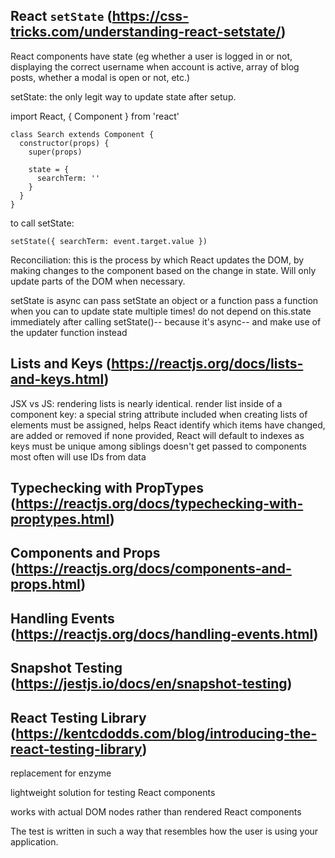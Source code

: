 ## React `setState` (https://css-tricks.com/understanding-react-setstate/)

React components have state (eg whether a user is logged in or not, displaying the correct username when account is active, array of blog posts, whether a modal is open or not, etc.)

setState: the only legit way to update state after setup. 

import React, { Component } from 'react'

    class Search extends Component {
      constructor(props) {
        super(props)

        state = {
          searchTerm: ''
        }
      }
    }

to call setState: 

    setState({ searchTerm: event.target.value })

Reconciliation: this is the process by which React updates the DOM, by making changes to the component based on the change in state. Will only update parts of the DOM when necessary. 

setState is async
can pass setState an object or a function
pass a function when you can to update state multiple times!
do not depend on this.state immediately after calling setState()-- because it's async-- and make use of the updater function instead 

## Lists and Keys (https://reactjs.org/docs/lists-and-keys.html)

JSX vs JS: rendering lists is nearly identical.
render list inside of a component
key: a special string attribute included when creating lists of elements
must be assigned, helps React identify which items have changed, are added or removed
if none provided, React will default to indexes as keys
must be unique among siblings
doesn't get passed to components
most often will use IDs from data

## Typechecking with PropTypes (https://reactjs.org/docs/typechecking-with-proptypes.html)

## Components and Props (https://reactjs.org/docs/components-and-props.html)

## Handling Events (https://reactjs.org/docs/handling-events.html)

## Snapshot Testing (https://jestjs.io/docs/en/snapshot-testing)

## React Testing Library (https://kentcdodds.com/blog/introducing-the-react-testing-library)

replacement for enzyme

lightweight solution for testing React components

works with actual DOM nodes rather than rendered React components

The test is written in such a way that resembles how the user is using your application.



